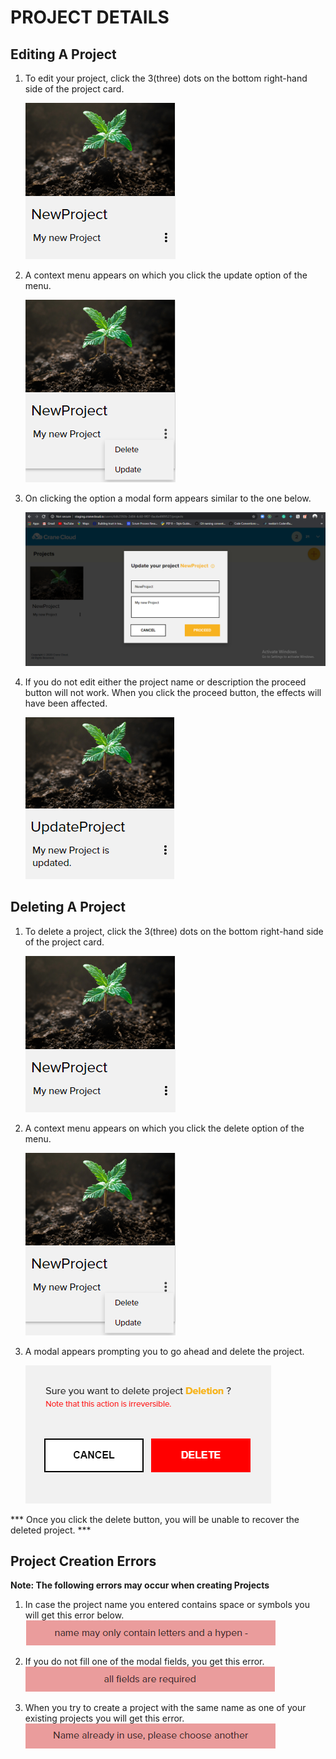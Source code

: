 # PROJECT DETAILS

## Editing A Project

1. To edit your project, click the 3(three) dots on the bottom right-hand side of the project card.

    ![](../img/updateProject1.png)

2. A context menu appears on which you click the update option of the menu.

    ![](../img/updateProject2.png)

3. On clicking the option a modal form appears similar to the one below.

    ![](../img/updateProject3.png)

4. If you do not edit either the project name or description the proceed button will not work. When you click the proceed button, the effects will have been affected.

    ![](../img/updateProject4.png)

## Deleting A Project

1. To delete a project, click the 3(three) dots on the bottom right-hand side of the project card.

    ![](../img/deleteProject1.png)

2. A context menu appears on which you click the delete option of the menu.

    ![](../img/deleteProject2.png)

3. A  modal appears prompting you to go ahead and delete the project.

    ![](../img/deleteProject3.png)

*** Once you click the delete button, you will be unable to recover the deleted project. ***

## Project Creation  Errors

**Note: The following errors may occur when creating Projects**

1. In case the project name you entered contains space or symbols you will get this error below.
![](../img/projectError1.png)

2. If you do not fill one of the modal fields, you get this error.
![](../img/projectError2.png)

3. When you try to create a project with the same name as one of your existing projects you will get this error.   
![](../img/projectError3.png)
